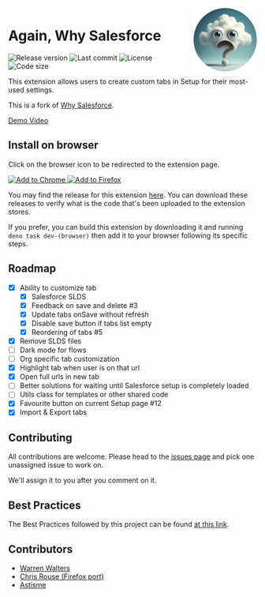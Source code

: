 <a href="https://github.com/Astisme/again-why-salesforce">
  <img src="https://github.com/Astisme/again-why-salesforce/blob/main/assets/icons/awsf-128.png?raw=true" align="right" title="Well hello there!" />
</a>

# Again, Why Salesforce

![Release version](https://img.shields.io/github/manifest-json/v/Astisme/again-why-salesforce?filename=manifest%2Ftemplate-manifest.json&label=Version)
![Last commit](https://img.shields.io/github/last-commit/Astisme/again-why-salesforce?labelColor=black&color=white)
![License](https://img.shields.io/github/license/Astisme/again-why-salesforce)
![Code size](https://img.shields.io/github/languages/code-size/Astisme/again-why-salesforce)

<!--
![Chrome users](https://img.shields.io/chrome-web-store/users/:storeId)
![Chrome stars](https://img.shields.io/chrome-web-store/stars/:storeId)
![Firefox users](https://img.shields.io/amo/users/:addonId)
![Firefox stars](https://img.shields.io/amo/stars/:addonId)
![GitHub closed issues](https://img.shields.io/github/issues-closed/Astisme/again-why-salesforce)
![GitHub stars](https://img.shields.io/github/stars/Astisme/again-why-salesforce)
-->

This extension allows users to create custom tabs in Setup for their most-used settings.

This is a fork of [Why Salesforce](https://www.github.com/walters954/why-salesforce).

[Demo Video](https://youtu.be/BtlKRvac9ZQ)

## Install on browser
Click on the browser icon to be redirected to the extension page.

<a href="https://chromewebstore.google.com/detail/again-why-salesforce/bceeoimjhgjbihanbiifgpndmkklajbi">
  <img src="https://www.google.com/chrome/static/images/chrome-logo-m100.svg" title="Add to Chrome" />
</a>
<a href="https://addons.mozilla.org/firefox/downloads/file/4415635/again_why_salesforce-1.4.0.xpi">
  <img src="https://www.mozilla.org/media/protocol/img/logos/firefox/browser/logo.eb1324e44442.svg" title="Add to Firefox" />
</a>

You may find the release for this extension [here](https://github.com/Astisme/again-why-salesforce/releases).
You can download these releases to verify what is the code that's been uploaded to the extension stores.

If you prefer, you can build this extension by downloading it and running `deno task dev-(browser)` then add it to your browser following its specific steps.

## Roadmap

- [x] Ability to customize tab
  - [x] Salesforce SLDS
  - [x] Feedback on save and delete #3
  - [x] Update tabs onSave without refresh
  - [x] Disable save button if tabs list empty
  - [x] Reordering of tabs #5
- [x] Remove SLDS files
- [ ] Dark mode for flows
- [ ] Org specific tab customization
- [x] Highlight tab when user is on that url
- [x] Open full urls in new tab
- [ ] Better solutions for waiting until Salesforce setup is completely loaded
- [ ] Utils class for templates or other shared code
- [x] Favourite button on current Setup page #12
- [x] Import & Export tabs

## Contributing

All contributions are welcome. Please head to the [issues page](https://github.com/Astisme/again-why-salesforce/issues) and pick one unassigned issue to work on.

We'll assign it to you after you comment on it.

## Best Practices

The Best Practices followed by this project can be found [at this link](https://blog.jetbrains.com/webstorm/2024/10/javascript-best-practices-2024/).

## Contributors

- [Warren Walters](https://www.linkedin.com/in/walters954/)
- [Chris Rouse (Firefox port)](https://www.linkedin.com/in/chris-rouse/)
- [Astisme](https://www.github.com/Astisme/)
